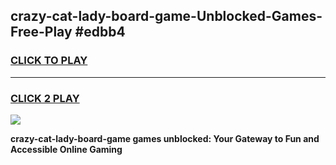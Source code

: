 
## crazy-cat-lady-board-game-Unblocked-Games-Free-Play #edbb4
<h3>
<a href="https://us.freeplayer.one?title=crazy-cat-lady-board-game&ref=9M">CLICK TO PLAY</a></h3>
<hr>

<h3>
<a href="https://us.freeplayer.one?title=crazy-cat-lady-board-game&ref=9M">CLICK 2 PLAY</a>
  
</h3>

<a href="https://us.freeplayer.one?title=crazy-cat-lady-board-game&ref=9M"><img src="https://clearcache.store/games.png"></a>


**crazy-cat-lady-board-game games unblocked: Your Gateway to Fun and Accessible Online Gaming**
